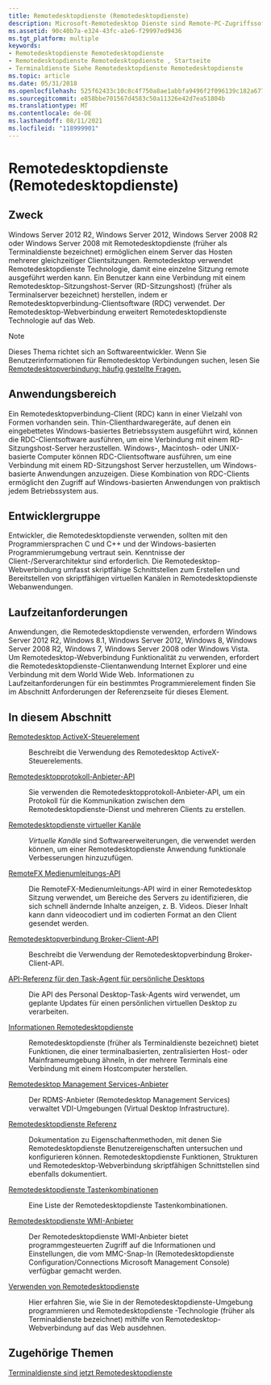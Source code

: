 ```yaml
---
title: Remotedesktopdienste (Remotedesktopdienste)
description: Microsoft-Remotedesktop Dienste sind Remote-PC-Zugriffssoftware, die den Remotedesktopzugriff unterstützt. Remotedesktopdienste verbindet mehrere Clients mit einem Remotedesktop-Sitzungshost-Server (RD-Sitzungshost).
ms.assetid: 90c40b7a-e324-43fc-a1e6-f29997ed9436
ms.tgt_platform: multiple
keywords:
- Remotedesktopdienste Remotedesktopdienste
- Remotedesktopdienste Remotedesktopdienste , Startseite
- Terminaldienste Siehe Remotedesktopdienste Remotedesktopdienste
ms.topic: article
ms.date: 05/31/2018
ms.openlocfilehash: 525f62433c10c8c4f750a8ae1abbfa9496f2f096139c182a677c9dbf69ce4a17
ms.sourcegitcommit: e858bbe701567d4583c50a11326e42d7ea51804b
ms.translationtype: MT
ms.contentlocale: de-DE
ms.lasthandoff: 08/11/2021
ms.locfileid: "118999901"
---
```

# <a name="remote-desktop-services-remote-desktop-services"></a>Remotedesktopdienste (Remotedesktopdienste)

## <a name="purpose"></a>Zweck

Windows Server 2012 R2, Windows Server 2012, Windows Server 2008 R2 oder Windows Server 2008 mit Remotedesktopdienste (früher als Terminaldienste bezeichnet) ermöglichen einem Server das Hosten mehrerer gleichzeitiger Clientsitzungen. Remotedesktop verwendet Remotedesktopdienste Technologie, damit eine einzelne Sitzung remote ausgeführt werden kann. Ein Benutzer kann eine Verbindung mit einem Remotedesktop-Sitzungshost-Server (RD-Sitzungshost) (früher als Terminalserver bezeichnet) herstellen, indem er Remotedesktopverbindung-Clientsoftware (RDC) verwendet. Der Remotedesktop-Webverbindung erweitert Remotedesktopdienste Technologie auf das Web.

> [!Note]  
> Dieses Thema richtet sich an Softwareentwickler. Wenn Sie Benutzerinformationen für Remotedesktop Verbindungen suchen, lesen Sie [Remotedesktopverbindung: häufig gestellte Fragen.](https://windows.microsoft.com/windows/remote-desktop-connection-faq#1TC=windows-8)

 

## <a name="where-applicable"></a>Anwendungsbereich

Ein Remotedesktopverbindung-Client (RDC) kann in einer Vielzahl von Formen vorhanden sein. Thin-Clienthardwaregeräte, auf denen ein eingebettetes Windows-basiertes Betriebssystem ausgeführt wird, können die RDC-Clientsoftware ausführen, um eine Verbindung mit einem RD-Sitzungshost-Server herzustellen. Windows-, Macintosh- oder UNIX-basierte Computer können RDC-Clientsoftware ausführen, um eine Verbindung mit einem RD-Sitzungshost Server herzustellen, um Windows-basierte Anwendungen anzuzeigen. Diese Kombination von RDC-Clients ermöglicht den Zugriff auf Windows-basierten Anwendungen von praktisch jedem Betriebssystem aus.

## <a name="developer-audience"></a>Entwicklergruppe

Entwickler, die Remotedesktopdienste verwenden, sollten mit den Programmiersprachen C und C++ und der Windows-basierten Programmierumgebung vertraut sein. Kenntnisse der Client-/Serverarchitektur sind erforderlich. Die Remotedesktop-Webverbindung umfasst skriptfähige Schnittstellen zum Erstellen und Bereitstellen von skriptfähigen virtuellen Kanälen in Remotedesktopdienste Webanwendungen.

## <a name="run-time-requirements"></a>Laufzeitanforderungen

Anwendungen, die Remotedesktopdienste verwenden, erfordern Windows Server 2012 R2, Windows 8.1, Windows Server 2012, Windows 8, Windows Server 2008 R2, Windows 7, Windows Server 2008 oder Windows Vista. Um Remotedesktop-Webverbindung Funktionalität zu verwenden, erfordert die Remotedesktopdienste-Clientanwendung Internet Explorer und eine Verbindung mit dem World Wide Web. Informationen zu Laufzeitanforderungen für ein bestimmtes Programmierelement finden Sie im Abschnitt Anforderungen der Referenzseite für dieses Element.

## <a name="in-this-section"></a>In diesem Abschnitt

<dl> <dt>

[Remotedesktop ActiveX-Steuerelement](remote-desktop-activex-control.md)
</dt> <dd>

Beschreibt die Verwendung des Remotedesktop ActiveX-Steuerelements.

</dd> <dt>

[Remotedesktopprotokoll-Anbieter-API](custom-remote-desktop-protocols.md)
</dt> <dd>

Sie verwenden die Remotedesktopprotokoll-Anbieter-API, um ein Protokoll für die Kommunikation zwischen dem Remotedesktopdienste-Dienst und mehreren Clients zu erstellen.

</dd> <dt>

[Remotedesktopdienste virtueller Kanäle](terminal-services-virtual-channels.md)
</dt> <dd>

*Virtuelle Kanäle* sind Softwareerweiterungen, die verwendet werden können, um einer Remotedesktopdienste Anwendung funktionale Verbesserungen hinzuzufügen.

</dd> <dt>

[RemoteFX Medienumleitungs-API](remotefx-api.md)
</dt> <dd>

Die RemoteFX-Medienumleitungs-API wird in einer Remotedesktop Sitzung verwendet, um Bereiche des Servers zu identifizieren, die sich schnell ändernde Inhalte anzeigen, z. B. Videos. Dieser Inhalt kann dann videocodiert und im codierten Format an den Client gesendet werden.

</dd> <dt>

[Remotedesktopverbindung Broker-Client-API](connection-broker-client-api.md)
</dt> <dd>

Beschreibt die Verwendung der Remotedesktopverbindung Broker-Client-API.

</dd> <dt>

[API-Referenz für den Task-Agent für persönliche Desktops](task-agent-api-reference.md)
</dt> <dd>

Die API des Personal Desktop-Task-Agents wird verwendet, um geplante Updates für einen persönlichen virtuellen Desktop zu verarbeiten.

</dd> <dt>

[Informationen Remotedesktopdienste](about-terminal-services.md)
</dt> <dd>

Remotedesktopdienste (früher als Terminaldienste bezeichnet) bietet Funktionen, die einer terminalbasierten, zentralisierten Host- oder Mainframeumgebung ähneln, in der mehrere Terminals eine Verbindung mit einem Hostcomputer herstellen.

</dd> <dt>

[Remotedesktop Management Services-Anbieter](rdms-api-reference.md)
</dt> <dd>

Der RDMS-Anbieter (Remotedesktop Management Services) verwaltet VDI-Umgebungen (Virtual Desktop Infrastructure).

</dd> <dt>

[Remotedesktopdienste Referenz](terminal-services-reference.md)
</dt> <dd>

Dokumentation zu Eigenschaftenmethoden, mit denen Sie Remotedesktopdienste Benutzereigenschaften untersuchen und konfigurieren können. Remotedesktopdienste Funktionen, Strukturen und Remotedesktop-Webverbindung skriptfähigen Schnittstellen sind ebenfalls dokumentiert.

</dd> <dt>

[Remotedesktopdienste Tastenkombinationen](terminal-services-shortcut-keys.md)
</dt> <dd>

Eine Liste der Remotedesktopdienste Tastenkombinationen.

</dd> <dt>

[Remotedesktopdienste WMI-Anbieter](terminal-services-wmi-provider.md)
</dt> <dd>

Der Remotedesktopdienste WMI-Anbieter bietet programmgesteuerten Zugriff auf die Informationen und Einstellungen, die vom MMC-Snap-In (Remotedesktopdienste Configuration/Connections Microsoft Management Console) verfügbar gemacht werden.

</dd> <dt>

[Verwenden von Remotedesktopdienste](using-terminal-services.md)
</dt> <dd>

Hier erfahren Sie, wie Sie in der Remotedesktopdienste-Umgebung programmieren und Remotedesktopdienste -Technologie (früher als Terminaldienste bezeichnet) mithilfe von Remotedesktop-Webverbindung auf das Web ausdehnen.

</dd> </dl>

## <a name="related-topics"></a>Zugehörige Themen

<dl> <dt>

[Terminaldienste sind jetzt Remotedesktopdienste](terminal-services-is-now-remote-desktop-services.md)
</dt> </dl>

 

 





